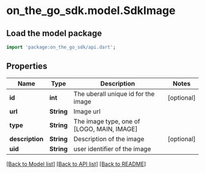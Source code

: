 # on_the_go_sdk.model.SdkImage

## Load the model package
```dart
import 'package:on_the_go_sdk/api.dart';
```

## Properties
Name | Type | Description | Notes
------------ | ------------- | ------------- | -------------
**id** | **int** | The uberall unique id for the image | [optional] 
**url** | **String** | Image url | 
**type** | **String** | The image type, one of [LOGO, MAIN, IMAGE] | 
**description** | **String** | Description of the image | [optional] 
**uid** | **String** | user identifier of the image | 

[[Back to Model list]](../README.md#documentation-for-models) [[Back to API list]](../README.md#documentation-for-api-endpoints) [[Back to README]](../README.md)


